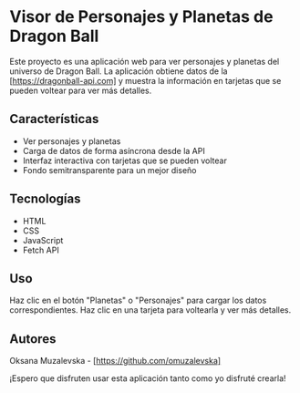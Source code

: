 # Visor de Personajes y Planetas de Dragon Ball

Este proyecto es una aplicación web para ver personajes y planetas del universo de Dragon Ball. La aplicación obtiene datos de la [https://dragonball-api.com] y muestra la información en tarjetas que se pueden voltear para ver más detalles.

## Características

- Ver personajes y planetas
- Carga de datos de forma asíncrona desde la API
- Interfaz interactiva con tarjetas que se pueden voltear
- Fondo semitransparente para un mejor diseño

## Tecnologías

- HTML
- CSS
- JavaScript
- Fetch API

## Uso
Haz clic en el botón "Planetas" o "Personajes" para cargar los datos correspondientes.
Haz clic en una tarjeta para voltearla y ver más detalles.


## Autores
Oksana Muzalevska - [https://github.com/omuzalevska]

¡Espero que disfruten usar esta aplicación tanto como yo disfruté crearla!
